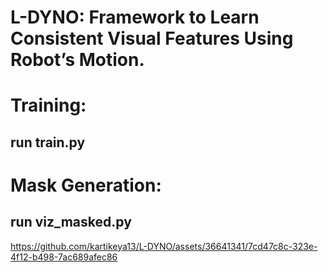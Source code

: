 # L-DYNO: Framework to Learn Consistent Visual Features Using Robot’s Motion.
# Training:
## run train.py 
# Mask Generation:
## run viz_masked.py

https://github.com/kartikeya13/L-DYNO/assets/36641341/7cd47c8c-323e-4f12-b498-7ac689afec86
